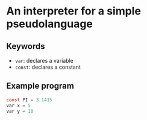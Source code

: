 # An interpreter for a simple pseudolanguage

## Keywords

- `var`: declares a variable
- `const`: declares a constant

## Example program

```c
const PI = 3.1415
var x = 5
var y = 10
```
